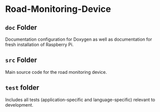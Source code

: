 # Road-Monitoring-Device

## `doc` Folder

Documentation configuration for Doxygen as well as documentation for fresh installation of Raspberry Pi.

## `src` Folder

Main source code for the road monitoring device.

## `test` folder

Includes all tests (application-specific and language-specific) relevant to development.